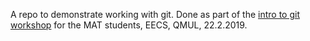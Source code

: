 A repo to demonstrate working with git.
Done as part of the [intro to git workshop](blog.tomgurion.me/intro-to-git-workshop.html) for the MAT students, EECS, QMUL, 22.2.2019.

